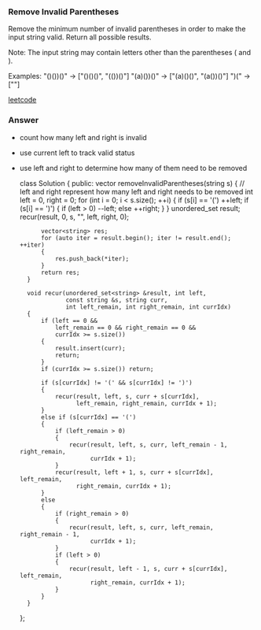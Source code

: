 ### Remove Invalid Parentheses
Remove the minimum number of invalid parentheses in order to make the input string valid. Return all possible results.

Note: The input string may contain letters other than the parentheses ( and ).

Examples:
"()())()" -> ["()()()", "(())()"]
"(a)())()" -> ["(a)()()", "(a())()"]
")(" -> [""]

[leetcode](https://leetcode.com/problems/remove-invalid-parentheses/description/)

### Answer 
* count how many left and right is invalid
* use current left to track valid status
* use left and right to determine how many of them need to be removed

	class Solution {
	public:
	    vector<string> removeInvalidParentheses(string s) {
	        // left and right represent how many left and right needs to be removed
	        int left = 0, right = 0;
	        for (int i = 0; i < s.size(); ++i)
	        {
	            if (s[i] == '(') ++left;
	            if (s[i] == ')')
	            {
	                if (left > 0) --left;
	                else ++right;
	            }
	        }
	        unordered_set<string> result;
	        recur(result, 0, s, "", left, right, 0);
	        
	        vector<string> res;
	        for (auto iter = result.begin(); iter != result.end(); ++iter)
	        {
	            res.push_back(*iter);
	        }
	        return res;
	    }
	    
	    void recur(unordered_set<string> &result, int left,
	               const string &s, string curr, 
	               int left_remain, int right_remain, int currIdx)
	    {
	        if (left == 0 && 
	            left_remain == 0 && right_remain == 0 && 
	            currIdx >= s.size())
	        {
	            result.insert(curr);
	            return;
	        }
	        if (currIdx >= s.size()) return;
	        
	        if (s[currIdx] != '(' && s[currIdx] != ')')
	        {
	            recur(result, left, s, curr + s[currIdx], 
	                  left_remain, right_remain, currIdx + 1);
	        }
	        else if (s[currIdx] == '(')
	        {
	            if (left_remain > 0)
	            {
	                recur(result, left, s, curr, left_remain - 1, right_remain, 
	                      currIdx + 1);
	            }
	            recur(result, left + 1, s, curr + s[currIdx], left_remain, 
	                  right_remain, currIdx + 1);
	        }
	        else
	        {
	            if (right_remain > 0)
	            {
	                recur(result, left, s, curr, left_remain, right_remain - 1, 
	                      currIdx + 1);
	            }
	            if (left > 0)
	            {
	                recur(result, left - 1, s, curr + s[currIdx], left_remain,
	                      right_remain, currIdx + 1);
	            }
	        }
	    }
	};
